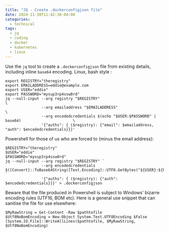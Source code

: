 ```yaml
---
title: "JQ - Create .dockerconfigjson file"
date: 2024-11-30T11:42:38-04:00
categories:
  - technical
tags:
  - jq
  - coding
  - docker
  - kubernetes
  - linux
---
```

Use the `jq` tool to create a `.dockerconfigjson` file from existing details, including inline `base64` encoding.
Linux, bash style :
```
export REGISTRY="theregistry"
export EMAILADDRESS=eddie@example.com
export USER="eddie"
export PASSWORD="mysup3rp4ssw0rd"
jq --null-input --arg registry "$REGISTRY"                                                         \
                --arg emailaddress "$EMAILADDRESS"                                                 \
                --arg encodedcredentials $(echo "$USER:$PASSWORD" |  base64)                       \
                '{"auths": { ($registry): {"email": $emailaddress, "auth": $encodedcredentials}}}'
```
Powershell for those of us who are forced to (minus the email address):
```
$REGISTRY="theregistry"
$USER="eddie"
$PASSWORD="mysup3rp4ssw0rd"
jq --null-input --arg registry "$REGISTRY" `
                --arg encodedcredentials $([Convert]::ToBase64String([Text.Encoding]::UTF8.GetBytes("${USER}:${PASSWORD}"))) `
                '{"auths": { ($registry): {"auth": $encodedcredentials}}}' > .dockerconfigjson
```
Beware that the file produced in Powershell is subject to Windows' bizarre encoding rules (UTF16, BOM etc). Here is a general use snippet that can sanitise the file for use elsewhere:
```
$MyRawString = Get-Content -Raw $pathtofile
$Utf8NoBomEncoding = New-Object System.Text.UTF8Encoding $False
[System.IO.File]::WriteAllLines($pathtofile, $MyRawString, $Utf8NoBomEncoding)
 ```
